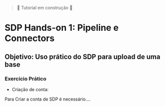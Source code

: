 > :construction: Tutorial em construção :construction:

# **SDP Hands-on 1**: Pipeline e Connectors
## **Objetivo**: Uso prático do SDP para upload de uma base

### Exercício Prático


* Criação de conta:

Para Criar a conta de SDP é necessário....
